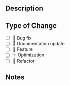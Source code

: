 ## Description
<!-- Provide a brief description of the changes in this PR -->


## Type of Change
<!-- Put an `x` in all the boxes that apply -->

- [ ] 🐞 Bug fix
- [ ] 📝 Documentation update
- [ ] 🚀 Feature
- [ ] ✨ Optimization
- [ ] 🔨 Refactor

## Notes
<!-- Add any other information about the PR here --> 

